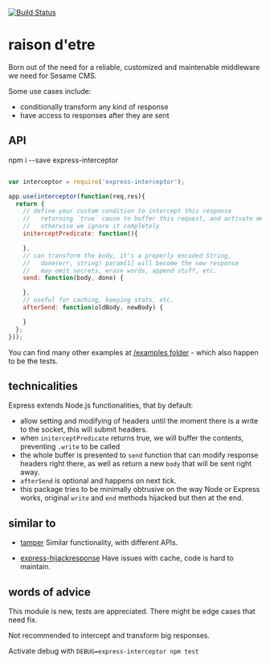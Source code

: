 [![Build Status](https://travis-ci.org/axiomzen/express-interceptor.svg)](https://travis-ci.org/axiomzen/express-interceptor)

# raison d'etre

Born out of the need for a reliable, customized and maintenable middleware we need for Sesame CMS.

Some use cases include:

- conditionally transform any kind of response
- have access to responses after they are sent

## API

npm i --save express-interceptor

```javascript

var interceptor = require('express-interceptor');

app.use(interceptor(function(req,res){
  return {
    // define your custom condition to intercept this response
    //   returning `true` cause to buffer this request, and activate methods below
    //   otherwise we ignore it completely
    initerceptPredicate: function(){

    },
    // can transform the body, it's a properly encoded String, 
    //   done(err, string) param[1] will become the new response
    //   may omit secrets, erase words, append stuff, etc.
    send: function(body, done) {

    },
    // useful for caching, keeping stats, etc.
    afterSend: function(oldBody, newBody) {

    }
  };
}));

```

You can find many other examples at [/examples folder](https://github.com/axiomzen/express-interceptor/tree/master/examples) - which also happen to be the tests.

## technicalities

Express extends Node.js functionalities, that by default:

- allow setting and modifying of headers until the moment there is a write to the socket, this will submit headers.
- when `initerceptPredicate` returns true, we will buffer the contents, preventing `.write` to be called
- the whole buffer is presented to `send` function that can modify response headers right there, as well as return a new `body` that will be sent right away.
- `afterSend` is optional and happens on next tick.
- this package tries to be minimally obtrusive on the way Node or Express works, original `write` and `end` methods hijacked but then at the end.


## similar to

- [tamper](https://www.npmjs.com/package/tamper)
Similar functionality, with different APIs.

- [express-hijackresponse](https://github.com/papandreou/express-hijackresponse)
Have issues with cache, code is hard to maintain.

## words of advice

This module is new, tests are appreciated. There might be edge cases that need fix.

Not recommended to intercept and transform big responses.

Activate debug with `DEBUG=express-interceptor npm test`
